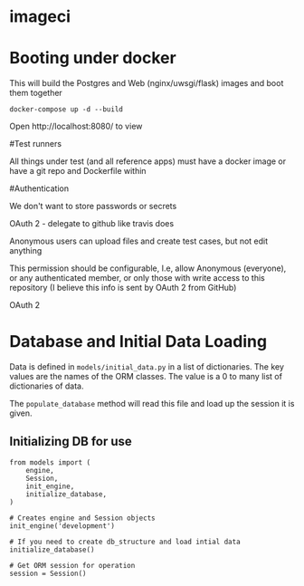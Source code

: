# imageci

# Booting under docker

This will build the Postgres and Web (nginx/uwsgi/flask) images and boot them together

`docker-compose up -d --build`

Open http://localhost:8080/ to view

#Test runners

All things under test (and all reference apps) must have a docker image or have a git repo and Dockerfile within

#Authentication

We don't want to store passwords or secrets

OAuth 2 - delegate to github like travis does

Anonymous users can upload files and create test cases, but not edit anything

This permission should be configurable, I.e, allow Anonymous (everyone), or any authenticated member, or only those with write access to this repository (I believe this info is sent by OAuth 2 from GitHub)

OAuth 2 


# Database and Initial Data Loading

Data is defined in `models/initial_data.py` in a list of dictionaries.  The key values
are the names of the ORM classes.  The value is a 0 to many list of dictionaries of data.

The `populate_database` method will read this file and load up the session it is given.

## Initializing DB for use

    from models import (
        engine,
        Session,
        init_engine,
        initialize_database,    
    )
    
    # Creates engine and Session objects
    init_engine('development')
    
    # If you need to create db_structure and load intial data
    initialize_database()
    
    # Get ORM session for operation
    session = Session()
    

